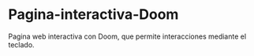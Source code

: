 # Pagina-interactiva-Doom
Pagina web interactiva con Doom, que permite interacciones mediante el teclado.
